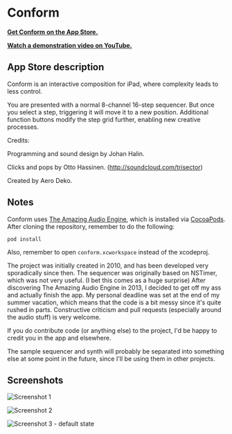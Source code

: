Conform
=======

**[Get Conform on the App Store.](https://itunes.apple.com/fi/app/conform/id664574539?mt=8)**

**[Watch a demonstration video on YouTube.](http://www.youtube.com/watch?v=nBg02GLqwgs)**

## App Store description

Conform is an interactive composition for iPad, where complexity leads to less control.

You are presented with a normal 8-channel 16-step sequencer. But once you select a step, triggering it will move it to a new position. Additional function buttons modify the step grid further, enabling new creative processes.

Credits:

Programming and sound design by Johan Halin.

Clicks and pops by Otto Hassinen. (http://soundcloud.com/trisector)

Created by Aero Deko.

## Notes

Conform uses [The Amazing Audio Engine](http://theamazingaudioengine.com/), which is installed via [CocoaPods](http://cocoapods.org/). After cloning the repository, remember to do the following:

    pod install
    
Also, remember to open ```conform.xcworkspace``` instead of the xcodeproj.
    
The project was initially created in 2010, and has been developed very sporadically since then. The sequencer was originally based on NSTimer, which was not very useful. (I bet this comes as a huge surprise) After discovering The Amazing Audio Engine in 2013, I decided to get off my ass and actually finish the app. My personal deadline was set at the end of my summer vacation, which means that the code is a bit messy since it's quite rushed in parts. Constructive criticism and pull requests (especially around the audio stuff) is very welcome.

If you do contribute code (or anything else) to the project, I'd be happy to credit you in the app and elsewhere.

The sample sequencer and synth will probably be separated into something else at some point in the future, since I'll be using them in other projects.

## Screenshots

![Screenshot 1](http://a4.mzstatic.com/us/r1000/005/Purple4/v4/fb/fc/13/fbfc1358-bda9-e06c-600e-b01a23cf9286/mzl.ykmaedml.480x480-75.jpg)

![Screenshot 2](http://a3.mzstatic.com/us/r1000/009/Purple4/v4/3c/81/94/3c819406-fe2a-c07a-8497-9356c0d7d59d/mzl.ubqsaunl.480x480-75.jpg)

![Screenshot 3 - default state](http://a1.mzstatic.com/us/r1000/009/Purple/v4/d7/06/64/d70664fe-c4a8-cc5f-d7e3-bdd376d1f399/mzl.gytagvkb.480x480-75.jpg)
